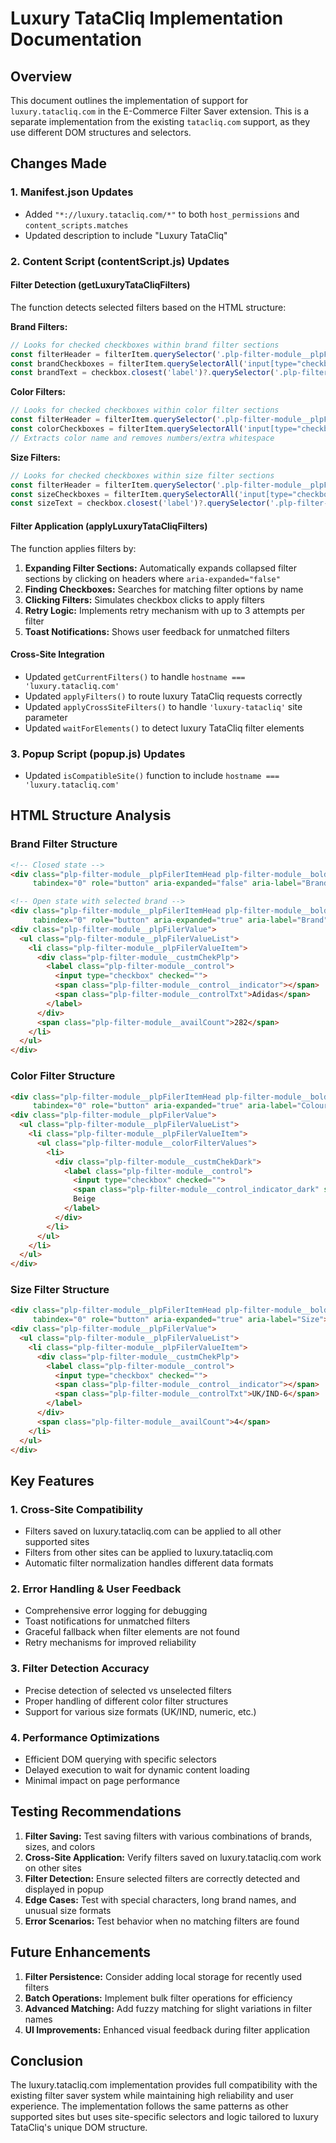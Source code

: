 # Luxury TataCliq Implementation Documentation

## Overview
This document outlines the implementation of support for `luxury.tatacliq.com` in the E-Commerce Filter Saver extension. This is a separate implementation from the existing `tatacliq.com` support, as they use different DOM structures and selectors.

## Changes Made

### 1. Manifest.json Updates
- Added `"*://luxury.tatacliq.com/*"` to both `host_permissions` and `content_scripts.matches`
- Updated description to include "Luxury TataCliq"

### 2. Content Script (contentScript.js) Updates

#### Filter Detection (getLuxuryTataCliqFilters)
The function detects selected filters based on the HTML structure:

**Brand Filters:**
```javascript
// Looks for checked checkboxes within brand filter sections
const filterHeader = filterItem.querySelector('.plp-filter-module__plpFilerItemHead[aria-label="Brand"]');
const brandCheckboxes = filterItem.querySelectorAll('input[type="checkbox"][checked]');
const brandText = checkbox.closest('label')?.querySelector('.plp-filter-module__controlTxt')?.textContent.trim();
```

**Color Filters:**
```javascript
// Looks for checked checkboxes within color filter sections
const filterHeader = filterItem.querySelector('.plp-filter-module__plpFilerItemHead[aria-label="Colour"]');
const colorCheckboxes = filterItem.querySelectorAll('input[type="checkbox"][checked]');
// Extracts color name and removes numbers/extra whitespace
```

**Size Filters:**
```javascript
// Looks for checked checkboxes within size filter sections
const filterHeader = filterItem.querySelector('.plp-filter-module__plpFilerItemHead[aria-label="Size"]');
const sizeCheckboxes = filterItem.querySelectorAll('input[type="checkbox"][checked]');
const sizeText = checkbox.closest('label')?.querySelector('.plp-filter-module__controlTxt')?.textContent.trim();
```

#### Filter Application (applyLuxuryTataCliqFilters)
The function applies filters by:

1. **Expanding Filter Sections:** Automatically expands collapsed filter sections by clicking on headers where `aria-expanded="false"`
2. **Finding Checkboxes:** Searches for matching filter options by name
3. **Clicking Filters:** Simulates checkbox clicks to apply filters
4. **Retry Logic:** Implements retry mechanism with up to 3 attempts per filter
5. **Toast Notifications:** Shows user feedback for unmatched filters

#### Cross-Site Integration
- Updated `getCurrentFilters()` to handle `hostname === 'luxury.tatacliq.com'`
- Updated `applyFilters()` to route luxury TataCliq requests correctly
- Updated `applyCrossSiteFilters()` to handle `'luxury-tatacliq'` site parameter
- Updated `waitForElements()` to detect luxury TataCliq filter elements

### 3. Popup Script (popup.js) Updates
- Updated `isCompatibleSite()` function to include `hostname === 'luxury.tatacliq.com'`

## HTML Structure Analysis

### Brand Filter Structure
```html
<!-- Closed state -->
<div class="plp-filter-module__plpFilerItemHead plp-filter-module__boldTxt" 
     tabindex="0" role="button" aria-expanded="false" aria-label="Brand">Brand</div>

<!-- Open state with selected brand -->
<div class="plp-filter-module__plpFilerItemHead plp-filter-module__boldTxt plp-filter-module__active" 
     tabindex="0" role="button" aria-expanded="true" aria-label="Brand">Brand</div>
<div class="plp-filter-module__plpFilerValue">
  <ul class="plp-filter-module__plpFilerValueList">
    <li class="plp-filter-module__plpFilerValueItem">
      <div class="plp-filter-module__custmChekPlp">
        <label class="plp-filter-module__control">
          <input type="checkbox" checked="">
          <span class="plp-filter-module__control__indicator"></span>
          <span class="plp-filter-module__controlTxt">Adidas</span>
        </label>
      </div>
      <span class="plp-filter-module__availCount">282</span>
    </li>
  </ul>
</div>
```

### Color Filter Structure
```html
<div class="plp-filter-module__plpFilerItemHead plp-filter-module__boldTxt plp-filter-module__active" 
     tabindex="0" role="button" aria-expanded="true" aria-label="Colour">Colour</div>
<div class="plp-filter-module__plpFilerValue">
  <ul class="plp-filter-module__plpFilerValueList">
    <li class="plp-filter-module__plpFilerValueItem">
      <ul class="plp-filter-module__colorFilterValues">
        <li>
          <div class="plp-filter-module__custmChekDark">
            <label class="plp-filter-module__control">
              <input type="checkbox" checked="">
              <span class="plp-filter-module__control_indicator_dark" style="background-color: rgb(245, 245, 220);"></span>
              Beige
            </label>
          </div>
        </li>
      </ul>
    </li>
  </ul>
</div>
```

### Size Filter Structure
```html
<div class="plp-filter-module__plpFilerItemHead plp-filter-module__boldTxt plp-filter-module__active" 
     tabindex="0" role="button" aria-expanded="true" aria-label="Size">Size</div>
<div class="plp-filter-module__plpFilerValue">
  <ul class="plp-filter-module__plpFilerValueList">
    <li class="plp-filter-module__plpFilerValueItem">
      <div class="plp-filter-module__custmChekPlp">
        <label class="plp-filter-module__control">
          <input type="checkbox" checked="">
          <span class="plp-filter-module__control__indicator"></span>
          <span class="plp-filter-module__controlTxt">UK/IND-6</span>
        </label>
      </div>
      <span class="plp-filter-module__availCount">4</span>
    </li>
  </ul>
</div>
```

## Key Features

### 1. Cross-Site Compatibility
- Filters saved on luxury.tatacliq.com can be applied to all other supported sites
- Filters from other sites can be applied to luxury.tatacliq.com
- Automatic filter normalization handles different data formats

### 2. Error Handling & User Feedback
- Comprehensive error logging for debugging
- Toast notifications for unmatched filters
- Graceful fallback when filter elements are not found
- Retry mechanisms for improved reliability

### 3. Filter Detection Accuracy
- Precise detection of selected vs unselected filters
- Proper handling of different color filter structures
- Support for various size formats (UK/IND, numeric, etc.)

### 4. Performance Optimizations
- Efficient DOM querying with specific selectors
- Delayed execution to wait for dynamic content loading
- Minimal impact on page performance

## Testing Recommendations

1. **Filter Saving:** Test saving filters with various combinations of brands, sizes, and colors
2. **Cross-Site Application:** Verify filters saved on luxury.tatacliq.com work on other sites
3. **Filter Detection:** Ensure selected filters are correctly detected and displayed in popup
4. **Edge Cases:** Test with special characters, long brand names, and unusual size formats
5. **Error Scenarios:** Test behavior when no matching filters are found

## Future Enhancements

1. **Filter Persistence:** Consider adding local storage for recently used filters
2. **Batch Operations:** Implement bulk filter operations for efficiency
3. **Advanced Matching:** Add fuzzy matching for slight variations in filter names
4. **UI Improvements:** Enhanced visual feedback during filter application

## Conclusion

The luxury.tatacliq.com implementation provides full compatibility with the existing filter saver system while maintaining high reliability and user experience. The implementation follows the same patterns as other supported sites but uses site-specific selectors and logic tailored to luxury TataCliq's unique DOM structure. 